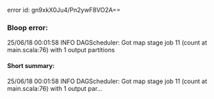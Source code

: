 error id: gn9xkX0Ju4/Pn2ywF8VO2A==
### Bloop error:

25/06/18 00:01:58 INFO DAGScheduler: Got map stage job 11 (count at main.scala:76) with 1 output partitions
#### Short summary: 

25/06/18 00:01:58 INFO DAGScheduler: Got map stage job 11 (count at main.scala:76) with 1 output par...